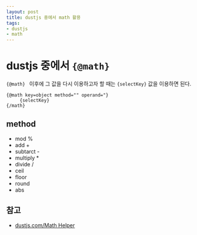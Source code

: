 ```yaml
---
layout: post
title: dustjs 중에서 math 활용
tags: 
- dustjs
- math
---
```




# dustjs 중에서 <code>{@math}</code>

<code>{@math} </code> 이후에 그 값을 다시 이용하고자 할 때는 <code>{selectKey}</code> 값을 이용하면 된다. 

~~~
{@math key=object method="" operand="}
     {selectKey}
{/math}
~~~

## method

* mod %
* add + 
* subtarct - 
* multiply * 
* divide / 
* ceil
* floor
* round
* abs


## 참고 

* [dustjs.com/Math Helper](http://www.dustjs.com/guides/dust-helpers/#math-helper)